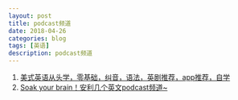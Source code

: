 ```yaml
---
layout: post
title: podcast频道
date: 2018-04-26
categories: blog
tags: [英语]
description: podcast频道
---
```


1. [美式英语从头学，零基础，纠音，语法，英剧推荐，app推荐，自学](http://www.lukou.com/userfeed/7921239)
1. [Soak your brain！安利几个英文podcast频道~](http://www.lukou.com/userfeed/8018803)
